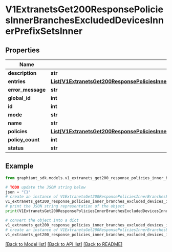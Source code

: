 # V1ExtranetsGet200ResponsePoliciesInnerBranchesExcludedDevicesInnerPrefixSetsInner


## Properties

Name | Type | Description | Notes
------------ | ------------- | ------------- | -------------
**description** | **str** |  | [optional] 
**entries** | [**List[V1ExtranetsGet200ResponsePoliciesInnerBranchesExcludedDevicesInnerPrefixSetsInnerEntriesInner]**](V1ExtranetsGet200ResponsePoliciesInnerBranchesExcludedDevicesInnerPrefixSetsInnerEntriesInner.md) |  | [optional] 
**error_message** | **str** |  | [optional] 
**global_id** | **int** |  | [optional] 
**id** | **int** |  | [optional] 
**mode** | **str** |  | [optional] 
**name** | **str** |  | [optional] 
**policies** | [**List[V1ExtranetsGet200ResponsePoliciesInnerBranchesExcludedDevicesInnerPrefixSetsInnerPoliciesInner]**](V1ExtranetsGet200ResponsePoliciesInnerBranchesExcludedDevicesInnerPrefixSetsInnerPoliciesInner.md) |  | [optional] 
**policy_count** | **int** |  | [optional] 
**status** | **str** |  | [optional] 

## Example

```python
from graphiant_sdk.models.v1_extranets_get200_response_policies_inner_branches_excluded_devices_inner_prefix_sets_inner import V1ExtranetsGet200ResponsePoliciesInnerBranchesExcludedDevicesInnerPrefixSetsInner

# TODO update the JSON string below
json = "{}"
# create an instance of V1ExtranetsGet200ResponsePoliciesInnerBranchesExcludedDevicesInnerPrefixSetsInner from a JSON string
v1_extranets_get200_response_policies_inner_branches_excluded_devices_inner_prefix_sets_inner_instance = V1ExtranetsGet200ResponsePoliciesInnerBranchesExcludedDevicesInnerPrefixSetsInner.from_json(json)
# print the JSON string representation of the object
print(V1ExtranetsGet200ResponsePoliciesInnerBranchesExcludedDevicesInnerPrefixSetsInner.to_json())

# convert the object into a dict
v1_extranets_get200_response_policies_inner_branches_excluded_devices_inner_prefix_sets_inner_dict = v1_extranets_get200_response_policies_inner_branches_excluded_devices_inner_prefix_sets_inner_instance.to_dict()
# create an instance of V1ExtranetsGet200ResponsePoliciesInnerBranchesExcludedDevicesInnerPrefixSetsInner from a dict
v1_extranets_get200_response_policies_inner_branches_excluded_devices_inner_prefix_sets_inner_from_dict = V1ExtranetsGet200ResponsePoliciesInnerBranchesExcludedDevicesInnerPrefixSetsInner.from_dict(v1_extranets_get200_response_policies_inner_branches_excluded_devices_inner_prefix_sets_inner_dict)
```
[[Back to Model list]](../README.md#documentation-for-models) [[Back to API list]](../README.md#documentation-for-api-endpoints) [[Back to README]](../README.md)


